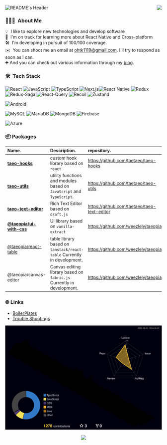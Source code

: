 <a href="https://hits.seeyoufarm.com"><img src="https://hits.seeyoufarm.com/api/count/incr/badge.svg?url=https%3A%2F%2Fgithub.com%2Fdahhnym&count_bg=%2379C83D&title_bg=%23555555&icon=&icon_color=%23E7E7E7&title=hits&edge_flat=true" align="right"/></a>

![README's Header](https://capsule-render.vercel.app/api?type=waving&color=gradient&height=300&section=header&text=Hello👋%20I'm%20Taeo%20👨🏻‍💻%20&fontSize=90&fontAlignY=45)

### 👨🏻‍💻 &nbsp;About Me

💡 &nbsp;I like to explore new technologies and develop software\
🌱 &nbsp;I'm on track for learning more about React Native and Cross-platform\
🛠  &nbsp;I'm developing in pursuit of 100/100 coverage.\
✉️ &nbsp;You can shoot me an email at ohtk1119@gmail.com. I'll try to respond as soon as I can.\
:heavy_plus_sign: And you can check out various information through my [blog](https://tkolab.tistory.com/).

### 🛠 &nbsp;Tech Stack

![React](https://img.shields.io/badge/React-20232A?style=for-the-badge&logo=react&logoColor=61DAFB)
![JavaScript](https://img.shields.io/badge/JavaScript-F7DF1E?style=for-the-badge&logo=javascript&logoColor=black)
![TypeScript](https://img.shields.io/badge/TypeScript-007ACC?style=for-the-badge&logo=typescript&logoColor=white)
![Next.js](https://img.shields.io/badge/Next.js-000000?style=for-the-badge&logo=nextdotjs&logoColor=white)![React Native](https://img.shields.io/badge/React_Native-20232A?style=for-the-badge&logo=react&logoColor=61DAFB)
![Redux](https://img.shields.io/badge/Redux-764ABC?style=for-the-badge&logo=redux&logoColor=white)
![Redux-Saga](https://img.shields.io/badge/Redux--Saga-999999?style=for-the-badge&logo=redux-saga&logoColor=white)
![React-Query](https://img.shields.io/badge/React--Query-FF4154?style=for-the-badge&logo=react-query&logoColor=white)
![Recoil](https://img.shields.io/badge/Recoil-3578E5?style=for-the-badge&logo=recoil&logoColor=white)
![Zustand](https://img.shields.io/badge/Zustand-181717?style=for-the-badge)

![Android](https://img.shields.io/badge/Android-3DDC84?style=for-the-badge&logo=android&logoColor=white)

![MySQL](https://img.shields.io/badge/MySQL-4479A1?style=for-the-badge&logo=mysql&logoColor=white)
![MariaDB](https://img.shields.io/badge/MariaDB-003545?style=for-the-badge&logo=mariadb&logoColor=white)
![MongoDB](https://img.shields.io/badge/MongoDB-47A248?style=for-the-badge&logo=mongodb&logoColor=white)
![Firebase](https://img.shields.io/badge/Firebase-FFCA28?style=for-the-badge&logo=firebase&logoColor=black)

![Azure](https://img.shields.io/badge/Azure-0078D4?style=for-the-badge&logo=microsoftazure&logoColor=white)

### :package: Packages

| Name.                                                        | Description.                                                 | repository.                                 |
| :----------------------------------------------------------- | :----------------------------------------------------------- | :------------------------------------------ |
| **[taeo-hooks](https://www.npmjs.com/package/taeo-hooks)**   | custom hook library based on `react`                         | https://github.com/taetaeo/taeo-hooks       |
| **[taeo-utils](https://www.npmjs.com/package/taeo-utils)**   | utility functions and modules based on `JavaScript` and `TypeScript`. | https://github.com/taetaeo/taeo-utils       |
| **[taeo-text-editor](https://www.npmjs.com/package/taeo-text-editor)** | Rich Text Editor based on `draft.js`                         | https://github.com/taetaeo/taeo-text-editor |
| [**@taeopia/ui-with-css**](https://www.npmjs.com/package/@taeopia/ui-with-css) | UI library based on `vanilla-extract`                        | https://github.com/weezlely/taeopia         |
| [@taeopia/react-table](https://www.npmjs.com/package/@taeopia/react-table) | table library based on `tanstack/react-table` Currently in development. | https://github.com/weezlely/taeopia         |
| @taeopia/canvas-editor                                       | Canvas editing library based on `fabric.js` Currently in development. | https://github.com/weezlely/taeopia         |


### :globe_with_meridians: Links

- [BoilerPlates](https://github.com/taetaeo?tab=repositories&q=boilerplate-2024&type=&language=&sort=)
- [Trouble Shootings](https://tkolab.tistory.com/search/Trouble)

![리드미 3D](https://github.com/taetaeo/taetaeo/blob/master/profile-3d-contrib/profile-night-rainbow.svg)

<p align="center">
  <a href="https://github.com/taetaeo" title="GitHub OHTAEKWON">
    <img src="https://img.shields.io/github/followers/taetaeo?label=follow&style=social" alt-text="GitHub OHTAEKWON" height="30"/>
  </a>
